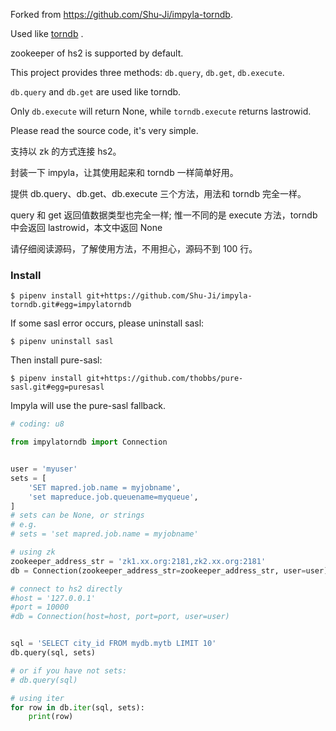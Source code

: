 Forked from https://github.com/Shu-Ji/impyla-torndb.


Used like [torndb](https://github.com/bdarnell/torndb) .


zookeeper of hs2 is supported by default.

This project provides three methods: `db.query`, `db.get`, `db.execute`.

`db.query` and `db.get` are used like torndb.

Only `db.execute` will return None, while `torndb.execute` returns lastrowid.


Please read the source code, it's very simple.


支持以 zk 的方式连接 hs2。

封装一下 impyla，让其使用起来和 torndb 一样简单好用。

提供 db.query、db.get、db.execute 三个方法，用法和 torndb 完全一样。

query 和 get 返回值数据类型也完全一样; 惟一不同的是 execute 方法，torndb 中会返回 lastrowid，本文中返回 None

请仔细阅读源码，了解使用方法，不用担心，源码不到 100 行。


### Install

    $ pipenv install git+https://github.com/Shu-Ji/impyla-torndb.git#egg=impylatorndb


If some sasl error occurs, please uninstall sasl:

    $ pipenv uninstall sasl

Then install pure-sasl:

    $ pipenv install git+https://github.com/thobbs/pure-sasl.git#egg=puresasl

Impyla will use the pure-sasl fallback.


```python
# coding: u8

from impylatorndb import Connection


user = 'myuser'
sets = [
    'SET mapred.job.name = myjobname',
    'set mapreduce.job.queuename=myqueue',
]
# sets can be None, or strings
# e.g.
# sets = 'set mapred.job.name = myjobname'

# using zk
zookeeper_address_str = 'zk1.xx.org:2181,zk2.xx.org:2181'
db = Connection(zookeeper_address_str=zookeeper_address_str, user=user)

# connect to hs2 directly
#host = '127.0.0.1'
#port = 10000
#db = Connection(host=host, port=port, user=user)


sql = 'SELECT city_id FROM mydb.mytb LIMIT 10'
db.query(sql, sets)

# or if you have not sets:
# db.query(sql)

# using iter
for row in db.iter(sql, sets):
    print(row)
